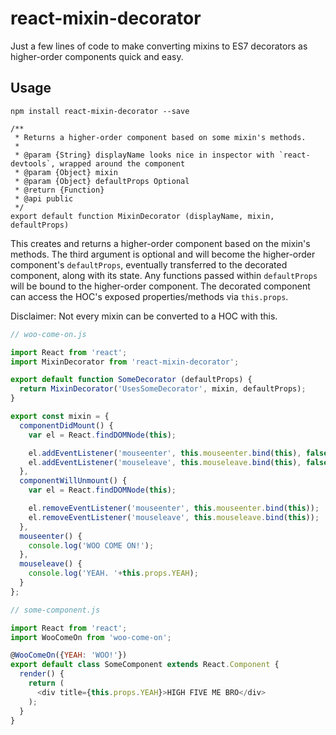 # react-mixin-decorator
Just a few lines of code to make converting mixins to ES7 decorators as higher-order components quick and easy.

## Usage
`npm install react-mixin-decorator --save`

```
/**
 * Returns a higher-order component based on some mixin's methods.
 *
 * @param {String} displayName looks nice in inspector with `react-devtools`, wrapped around the component
 * @param {Object} mixin
 * @param {Object} defaultProps Optional
 * @return {Function}
 * @api public
 */
export default function MixinDecorator (displayName, mixin, defaultProps)
 ```
This creates and returns a higher-order component based on the mixin's methods.  The third argument is optional and will become the higher-order component's `defaultProps`, eventually transferred to the decorated component, along with its state. Any functions passed within `defaultProps` will be bound to the higher-order component.  The decorated component can access the HOC's exposed properties/methods via `this.props`.

Disclaimer: Not every mixin can be converted to a HOC with this.

```js
// woo-come-on.js

import React from 'react';
import MixinDecorator from 'react-mixin-decorator';

export default function SomeDecorator (defaultProps) {
  return MixinDecorator('UsesSomeDecorator', mixin, defaultProps);
}

export const mixin = {
  componentDidMount() {
    var el = React.findDOMNode(this);

    el.addEventListener('mouseenter', this.mouseenter.bind(this), false);
    el.addEventListener('mouseleave', this.mouseleave.bind(this), false);
  },
  componentWillUnmount() {
    var el = React.findDOMNode(this);

    el.removeEventListener('mouseenter', this.mouseenter.bind(this));
    el.removeEventListener('mouseleave', this.mouseleave.bind(this));
  },
  mouseenter() {
    console.log('WOO COME ON!');
  },
  mouseleave() {
    console.log('YEAH. '+this.props.YEAH);
  }
};
```
```js
// some-component.js

import React from 'react';
import WooComeOn from 'woo-come-on';

@WooComeOn({YEAH: 'WOO!'})
export default class SomeComponent extends React.Component {
  render() {
    return (
      <div title={this.props.YEAH}>HIGH FIVE ME BRO</div>
    );
  }
}
```
